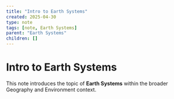 ```yaml
---
title: "Intro to Earth Systems"
created: 2025-04-30
type: note
tags: [note, Earth Systems]
parent: "Earth Systems"
children: []
---
```


# Intro to Earth Systems

This note introduces the topic of **Earth Systems** within the broader Geography and Environment context.
